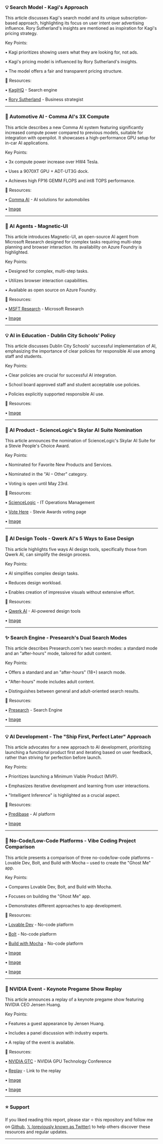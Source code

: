 ### 💡 Search Model - Kagi's Approach

This article discusses Kagi's search model and its unique subscription-based approach, highlighting its focus on user intent over advertising influence.  Rory Sutherland's insights are mentioned as inspiration for Kagi's pricing strategy.


Key Points:

• Kagi prioritizes showing users what they are looking for, not ads.

•  Kagi's pricing model is influenced by Rory Sutherland's insights.

• The model offers a fair and transparent pricing structure.


🔗 Resources:

• [KagiHQ](https://x.com/KagiHQ) - Search engine

• [Rory Sutherland](https://x.com/rorysutherland) -  Business strategist


---

### 🤖 Automotive AI - Comma AI's 3X Compute

This article describes a new Comma AI system featuring significantly increased compute power compared to previous models, suitable for integration with openpilot.  It showcases a high-performance GPU setup for in-car AI applications.

Key Points:

• 3x compute power increase over HW4 Tesla.

• Uses a 9070XT GPU + ADT-UT3G dock.

• Achieves high FP16 GEMM FLOPS and int8 TOPS performance.


🔗 Resources:

• [Comma AI](https://x.com/comma_ai) -  AI solutions for automobiles

• [Image](https://pbs.twimg.com/media/GrWUnd8bAAM-ml_?format=jpg&name=small)


---

### 🤖 AI Agents - Magnetic-UI

This article introduces Magnetic-UI, an open-source AI agent from Microsoft Research designed for complex tasks requiring multi-step planning and browser interaction.  Its availability on Azure Foundry is highlighted.


Key Points:

• Designed for complex, multi-step tasks.

• Utilizes browser interaction capabilities.

• Available as open source on Azure Foundry.


🔗 Resources:

• [MSFT Research](https://x.com/MSFTResearch) - Microsoft Research

• [Image](https://pbs.twimg.com/media/GrUwZ1uWgAAqOZq?format=jpg&name=small)


---

### 💡 AI in Education - Dublin City Schools' Policy

This article discusses Dublin City Schools' successful implementation of AI, emphasizing the importance of clear policies for responsible AI use among staff and students.


Key Points:

• Clear policies are crucial for successful AI integration.

• School board approved staff and student acceptable use policies.

• Policies explicitly supported responsible AI use.


🔗 Resources:

• [Image](https://pbs.twimg.com/amplify_video_thumb/1924586651268845568/img/K_zWtSimYGvcq7ht.jpg)


---

### 🚀 AI Product - ScienceLogic's Skylar AI Suite Nomination

This article announces the nomination of ScienceLogic's Skylar AI Suite for a Stevie People's Choice Award.


Key Points:

• Nominated for Favorite New Products and Services.

•  Nominated in the "AI – Other" category.

• Voting is open until May 23rd.


🔗 Resources:

• [ScienceLogic](https://x.com/ScienceLogic) -  IT Operations Management

• [Vote Here](https://peopleschoice.stevieawards.com) - Stevie Awards voting page

• [Image](https://pbs.twimg.com/media/GrWByY5WsAAF8Ox?format=jpg&name=small)


---

### 🚀 AI Design Tools - Qwerk AI's 5 Ways to Ease Design

This article highlights five ways AI design tools, specifically those from Qwerk AI, can simplify the design process.


Key Points:

• AI simplifies complex design tasks.

• Reduces design workload.

• Enables creation of impressive visuals without extensive effort.


🔗 Resources:

• [Qwerk AI](https://x.com/qwerk_ai) - AI-powered design tools

• [Image](https://pbs.twimg.com/media/GrWBmxCWgAE5OqP?format=jpg&name=small)



---

### ✨ Search Engine - Presearch's Dual Search Modes

This article describes Presearch.com's two search modes: a standard mode and an "after-hours" mode, tailored for adult content.


Key Points:

• Offers a standard and an "after-hours" (18+) search mode.

•  "After-hours" mode includes adult content.

•  Distinguishes between general and adult-oriented search results.


🔗 Resources:

• [Presearch](http://Presearch.com) - Search Engine

• [Image](https://pbs.twimg.com/media/GrWA35ZWEAASNnU?format=jpg&name=small)



---

### 💡 AI Development - The "Ship First, Perfect Later" Approach

This article advocates for a new approach to AI development, prioritizing launching a functional product first and iterating based on user feedback, rather than striving for perfection before launch.


Key Points:

• Prioritizes launching a Minimum Viable Product (MVP).

• Emphasizes iterative development and learning from user interactions.

•  "Intelligent Inference" is highlighted as a crucial aspect.


🔗 Resources:

• [Predibase](https://x.com/predibase) - AI platform

• [Image](https://pbs.twimg.com/media/GrVsujVacAAQYFg?format=jpg&name=small)


---

### 🚀 No-Code/Low-Code Platforms - Vibe Coding Project Comparison

This article presents a comparison of three no-code/low-code platforms – Lovable Dev, Bolt, and Build with Mocha – used to create the "Ghost Me" app.


Key Points:

• Compares Lovable Dev, Bolt, and Build with Mocha.

•  Focuses on building the "Ghost Me" app.

• Demonstrates different approaches to app development.


🔗 Resources:

• [Lovable Dev](https://x.com/lovable_dev) - No-code platform

• [Bolt](https://x.com/boltdotnew) - No-code platform

• [Build with Mocha](https://x.com/buildwithmocha) - No-code platform

• [Image](https://pbs.twimg.com/media/GrVbk9JbAAAy0u9?format=jpg&name=small)

• [Image](https://pbs.twimg.com/media/GrVbsBybAAQ27cW?format=jpg&name=360x360)

• [Image](https://pbs.twimg.com/media/GrVbyYqbAAAQ2S8?format=jpg&name=360x360)


---

### 🚀 NVIDIA Event - Keynote Pregame Show Replay

This article announces a replay of a keynote pregame show featuring NVIDIA CEO Jensen Huang.


Key Points:

• Features a guest appearance by Jensen Huang.

• Includes a panel discussion with industry experts.

• A replay of the event is available.


🔗 Resources:

• [NVIDIA GTC](https://x.com/NVIDIAGTC) -  NVIDIA GPU Technology Conference

• [Replay](https://nvda.ws/4moGNGG) - Link to the replay

• [Image](https://pbs.twimg.com/media/GrVejNRXQAATNH0?format=jpg&name=small)

• [Image](https://pbs.twimg.com/media/GrVekMNXgAAlt1A?format=jpg&name=small)


---

### ⭐️ Support

If you liked reading this report, please star ⭐️ this repository and follow me on [Github](https://github.com/Drix10), [𝕏 (previously known as Twitter)](https://x.com/DRIX_10_) to help others discover these resources and regular updates.

---